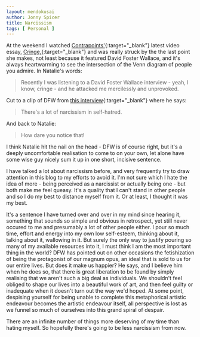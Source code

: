 ```yaml
---
layout: mendokusai
author: Jonny Spicer
title: Narcissism
tags: [ Personal ]
---
```

At the weekend I watched [Contrapoints'](/mendokusai/2019/03/16/contrapoints){:target="_blank"} latest video essay, [Cringe,](https://www.youtube.com/watch?v=vRBsaJPkt2Q){:target="_blank"} and
was really struck by the the last point she makes, not least because it featured David Foster Wallace, and it's always heartwarming to see the intersection of the Venn diagram of people you
admire. In Natalie's words:

> Recently I was listening to a David Foster Wallace interview - yeah, I know, cringe - and he attacked me mercilessly and unprovoked.

Cut to a clip of DFW from [this interview](https://www.youtube.com/watch?v=iGLzWdT7vGc){:target="_blank"} where he says:

> There's a lot of narcissism in self-hatred.

And back to Natalie:

> How dare you notice that!

I think Natalie hit the nail on the head - DFW is of course right, but it's a deeply uncomfortable realisation to come to on your own, let alone have some wise guy nicely sum it up in
one short, incisive sentence.

I have talked a lot about narcissism before, and very frequently try to draw attention in this blog to my efforts to avoid it. I'm not sure which I hate the idea of more - being perceived
as a narcissist or actually being one - but both make me feel queasy. It's a quality that I can't stand in other people and so I do my best to distance myself from it. Or at least, I thought
it was my best.

It's a sentence I have turned over and over in my mind since hearing it, something that sounds so simple and obvious in retrospect, yet still never
occured to me and presumably a lot of other people either. I pour so much time, effort and energy into my own low self-esteem, thinking about it, talking about it, wallowing in it. But surely
the only way to justify pouring so many of my available resources into it, I must think I am the most important thing in the world? DFW has pointed out on other occasions the fetishization of
being the protagonist of our magnum opus, an ideal that is sold to us for our entire lives. But does it make us happier? He says, and I believe him when he does so, that there is great
liberation to be found by simply realising that we aren't such a big deal as individuals. We shouldn't feel obliged to shape our lives into a beautiful work of art, and then feel guilty or
inadequate when it doesn't turn out the way we'd hoped. At some point, despising yourself for being unable to complete this metaphorical artistic endeavour becomes the artistic endeavour
itself, all perspective is lost as we funnel so much of ourselves into this grand spiral of despair.

There are an infinite number of things more deserving of my time than hating myself. So hopefully there's going to be less narcissism from now.
